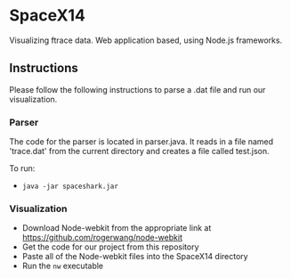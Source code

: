 SpaceX14
========

Visualizing ftrace data. Web application based, using Node.js frameworks.

## Instructions

Please follow the following instructions to parse a .dat file and run our visualization.

### Parser
The code for the parser is located in parser.java. It reads in a file named 'trace.dat'
from the current directory and creates a file called test.json. 

To run:
- `java -jar spaceshark.jar`


### Visualization

- Download Node-webkit from the appropriate link at https://github.com/rogerwang/node-webkit
- Get the code for our project from this repository
- Paste all of the Node-webkit files into the SpaceX14 directory
- Run the `nw` executable

